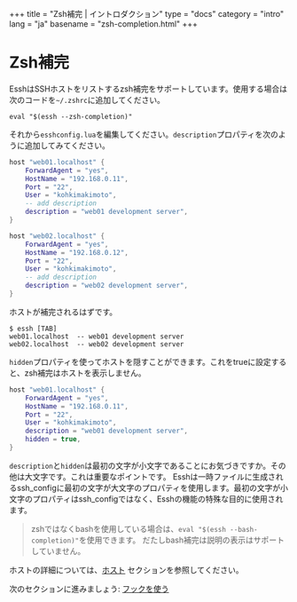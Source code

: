 +++
title = "Zsh補完 | イントロダクション"
type = "docs"
category = "intro"
lang = "ja"
basename = "zsh-completion.html"
+++

# Zsh補完

EsshはSSHホストをリストするzsh補完をサポートしています。使用する場合は次のコードを`~/.zshrc`に追加してください。

~~~
eval "$(essh --zsh-completion)"
~~~

それから`esshconfig.lua`を編集してください。`description`プロパティを次のように追加してみてください。

~~~lua
host "web01.localhost" {
    ForwardAgent = "yes",
    HostName = "192.168.0.11",
    Port = "22",
    User = "kohkimakimoto",
    -- add description
    description = "web01 development server",
}

host "web02.localhost" {
    ForwardAgent = "yes",
    HostName = "192.168.0.12",
    Port = "22",
    User = "kohkimakimoto",
    -- add description
    description = "web02 development server",
}
~~~

ホストが補完されるはずです。

~~~
$ essh [TAB]
web01.localhost  -- web01 development server
web02.localhost  -- web02 development server
~~~

`hidden`プロパティを使ってホストを隠すことができます。これをtrueに設定すると、zsh補完はホストを表示しません。

~~~lua
host "web01.localhost" {
    ForwardAgent = "yes",
    HostName = "192.168.0.11",
    Port = "22",
    User = "kohkimakimoto",
    description = "web01 development server",
    hidden = true,
}
~~~

`description`と`hidden`は最初の文字が小文字であることにお気づきですか。その他は大文字です。これは重要なポイントです。 Esshは一時ファイルに生成されるssh_configに最初の文字が大文字のプロパティを使用します。最初の文字が小文字のプロパティはssh_configではなく、Esshの機能の特殊な目的に使用されます。

> zshではなくbashを使用している場合は、`eval "$(essh --bash-completion)"`を使用できます。 だたしbash補完は説明の表示はサポートしていません。

ホストの詳細については、[ホスト](/docs/ja/hosts.html) セクションを参照してください。

次のセクションに進みましょう: [フックを使う](using-hooks.html)
